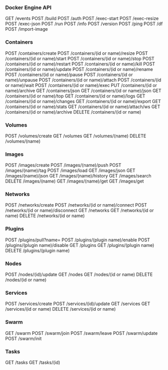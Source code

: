 ### Docker Engine API
GET /events
POST /build
POST /auth
POST /exec-start
POST /exec-resize
POST /exec-json
POST /run
POST /info
POST /version
POST /ping
POST /df
POST /import-image

### Containers
POST /containers/create
POST /containers/(id or name)/resize
POST /containers/(id or name)/start
POST /containers/(id or name)/stop
POST /containers/(id or name)/restart
POST /containers/(id or name)/kill
POST /containers/(id or name)/update
POST /containers/(id or name)/rename
POST /containers/(id or name)/pause
POST /containers/(id or name)/unpause
POST /containers/(id or name)/attach
POST /containers/(id or name)/wait
POST /containers/(id or name)/exec
PUT /containers/(id or name)/archive
GET /containers/json
GET /containers/(id or name)/json
GET /containers/(id or name)/top
GET /containers/(id or name)/logs
GET /containers/(id or name)/changes
GET /containers/(id or name)/export
GET /containers/(id or name)/stats
GET /containers/(id or name)/attach/ws
GET /containers/(id or name)/archive
DELETE /containers/(id or name)


### Volumes
POST /volumes/create
GET /volumes
GET /volumes/(name)
DELETE /volumes/(name)

### Images
POST /images/create
POST /images/(name)/push
POST /images/(name)/tag
POST /images/load
GET /images/json
GET /images/(name)/json
GET /images/(name)/history
GET /images/search
DELETE /images/(name)
GET /images/(name)/get
GET /images/get

### Networks
POST /networks/create
POST /networks/(id or name)/connect
POST /networks/(id or name)/disconnect
GET /networks
GET /networks/(id or name)
DELETE /networks/(id or name)


### Plugins
POST /plugins/pull?name=<plugin name>
POST /plugins/(plugin name)/enable
POST /plugins/(plugin name)/disable
GET /plugins
GET /plugins/(plugin name)
DELETE /plugins/(plugin name)

### Nodes
POST /nodes/(id)/update
GET /nodes
GET /nodes/(id or name)
DELETE /nodes/(id or name)

### Services
POST /services/create
POST /services/(id)/update
GET /services
GET /services/(id or name)
DELETE /services/(id or name)

### Swarm
GET /swarm
POST /swarm/join
POST /swarm/leave
POST /swarm/update
POST /swarm/init

### Tasks
GET /tasks
GET /tasks/(id)




